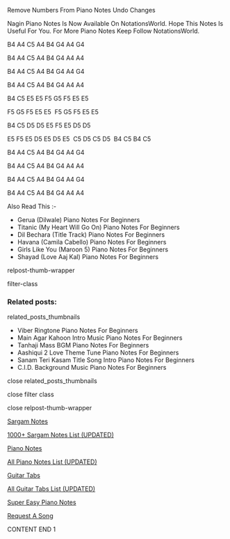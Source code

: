 
Remove Numbers From Piano Notes
Undo Changes

Nagin Piano Notes Is Now Available On NotationsWorld. Hope This Notes Is Useful For You. For More Piano Notes Keep Follow NotationsWorld.

B4 A4 C5 A4 B4 G4 A4 G4

B4 A4 C5 A4 B4 G4 A4 A4

B4 A4 C5 A4 B4 G4 A4 G4

B4 A4 C5 A4 B4 G4 A4 A4

B4 C5 E5 E5 F5 G5 F5 E5 E5

F5 G5 F5 E5 E5  F5 G5 F5 E5 E5

B4 C5 D5 D5 E5 F5 E5 D5 D5

E5 F5 E5 D5 E5 D5 E5  C5 D5 C5 D5  B4 C5 B4 C5

B4 A4 C5 A4 B4 G4 A4 G4

B4 A4 C5 A4 B4 G4 A4 A4

B4 A4 C5 A4 B4 G4 A4 G4

B4 A4 C5 A4 B4 G4 A4 A4

Also Read This :-

* Gerua (Dilwale) Piano Notes For Beginners
* Titanic (My Heart Will Go On) Piano Notes For Beginners
* Dil Bechara (Title Track) Piano Notes For Beginners
* Havana (Camila Cabello) Piano Notes For Beginners
* Girls Like You (Maroon 5) Piano Notes For Beginners
* Shayad (Love Aaj Kal) Piano Notes For Beginners

relpost-thumb-wrapper

filter-class

### Related posts:

related_posts_thumbnails

* Viber Ringtone Piano Notes For Beginners
* Main Agar Kahoon Intro Music Piano Notes For Beginners
* Tanhaji Mass BGM Piano Notes For Beginners
* Aashiqui 2 Love Theme Tune Piano Notes For Beginners
* Sanam Teri Kasam Title Song Intro Piano Notes For Beginners
* C.I.D. Background Music Piano Notes For Beginners

close related_posts_thumbnails

close filter class

close relpost-thumb-wrapper

[Sargam Notes](https://www.notationsworld.com/sargam-notes.html)

[1000+ Sargam Notes List (UPDATED)](https://www.notationsworld.com/all-songs-list-sargam-notes.html)

[Piano Notes](https://www.notationsworld.com/piano-notes.html)

[All Piano Notes List (UPDATED)](https://www.notationsworld.com/all-songs-list-piano-notes.html)

[Guitar Tabs](https://www.notationsworld.com/guitar-tabs.html)

[All Guitar Tabs List (UPDATED)](https://www.notationsworld.com/all-songs-list-guitar-tabs.html)

[Super Easy Piano Notes](https://studywall.in/)

[Request A Song](https://www.notationsworld.com/request-a-song.html)

CONTENT END 1

